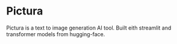 # Pictura

Pictura is a text to image generation AI tool. Built eith streamlit and transformer models from hugging-face.
